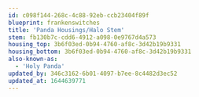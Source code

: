 ```yaml
---
id: c098f144-268c-4c88-92eb-ccb23404f89f
blueprint: frankenswitches
title: 'Panda Housings/Halo Stem'
stem: fb130b7c-cdd6-4912-a098-0e9767d4a573
housing_top: 3b6f03ed-0b94-4760-af8c-3d42b19b9331
housing_bottom: 3b6f03ed-0b94-4760-af8c-3d42b19b9331
also-known-as:
  - 'Holy Panda'
updated_by: 346c3162-6b01-4097-b7ee-8c4482d3ec52
updated_at: 1644639771
---
```

